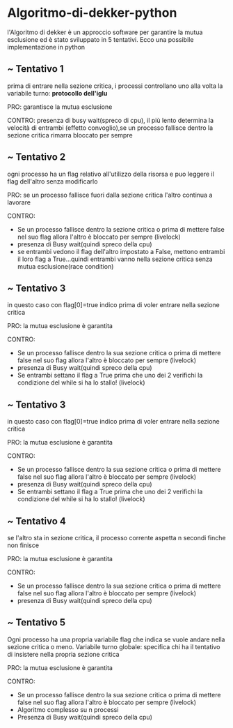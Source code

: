 # Algoritmo-di-dekker-python

l'Algoritmo di dekker è un approccio software per garantire la
mutua esclusione ed è stato sviluppato in 5 tentativi. Ecco
una possibile implementazione in python

## ~ Tentativo 1
prima di entrare nella sezione critica, i processi controllano uno
alla volta la variabile turno: <b>protocollo dell'iglu</b>

PRO: garantisce la mutua esclusione

CONTRO: presenza di busy wait(spreco di cpu), il più lento determina la 
velocità di entrambi (effetto convoglio),se un processo fallisce dentro
la sezione critica rimarra bloccato per sempre 

## ~ Tentativo 2
ogni processo ha un flag relativo all'utilizzo della risorsa e puo 
leggere il flag dell'altro senza modificarlo

PRO: se un processo fallisce fuori dalla sezione critica l'altro continua
a lavorare

CONTRO:
<ul>
	<li> Se un processo fallisce dentro la sezione critica o prima di
	mettere false nel suo flag allora l'altro è bloccato per sempre (livelock)</li>
	<li>presenza di Busy wait(quindi spreco della cpu)</li>
	<li> se entrambi vedono il flag dell'altro impostato a False, mettono entrambi
	il loro flag a True...quindi entrambi vanno nella sezione critica senza
	mutua esclusione(race condition)
</ul>

## ~ Tentativo 3
in questo caso con flag[0]=true indico prima di voler entrare nella
sezione critica 

PRO: la mutua esclusione è garantita

CONTRO:
<ul>
	<li> Se un processo fallisce dentro la sua sezione critica o prima di
	mettere false nel suo flag allora l'altro è bloccato per sempre (livelock)</li>
	<li>presenza di Busy wait(quindi spreco della cpu)</li>
	<li> Se entrambi settano il flag a True prima che uno dei 2 verifichi la
	condizione del while si ha lo stallo! (livelock)</li>
</ul>

## ~ Tentativo 3
in questo caso con flag[0]=true indico prima di voler entrare nella
sezione critica 

PRO: la mutua esclusione è garantita

CONTRO:
<ul>
	<li> Se un processo fallisce dentro la sua sezione critica o prima di
	mettere false nel suo flag allora l'altro è bloccato per sempre (livelock)</li>
	<li>presenza di Busy wait(quindi spreco della cpu)</li>
	<li> Se entrambi settano il flag a True prima che uno dei 2 verifichi la
	condizione del while si ha lo stallo! (livelock)</li>
</ul>

## ~ Tentativo 4
se l'altro sta in sezione critica, il processo corrente aspetta n secondi
finche non finisce 

PRO: la mutua esclusione è garantita

CONTRO:
<ul>
	<li> Se un processo fallisce dentro la sua sezione critica o prima di
	mettere false nel suo flag allora l'altro è bloccato per sempre (livelock)</li>
	<li>presenza di Busy wait(quindi spreco della cpu)</li>
</ul>

## ~ Tentativo 5
Ogni processo ha una propria variabile flag che indica se vuole andare
nella sezione critica o meno. Variabile turno globale: specifica chi ha
il tentativo di insistere nella propria sezione critica

PRO: la mutua esclusione è garantita

CONTRO:
<ul>
	<li> Se un processo fallisce dentro la sua sezione critica o prima di
	mettere false nel suo flag allora l'altro è bloccato per sempre (livelock)</li>
	<li>Algoritmo complesso su n processi</li>
	<li>Presenza di Busy wait(quindi spreco della cpu)</li>
</ul>


